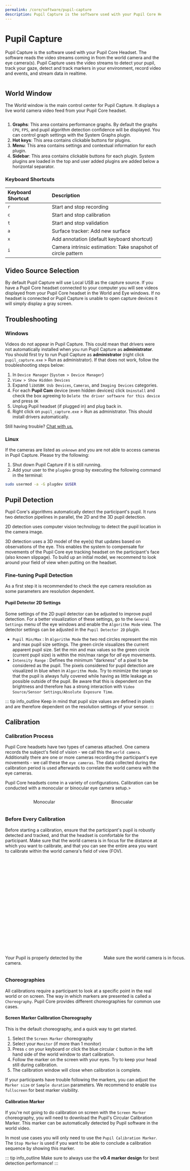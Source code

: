 ```yaml
---
permalink: /core/software/pupil-capture
description: Pupil Capture is the software used with your Pupil Core Headset. Using video streams to detect your pupil, track your gaze, and stream data in realtime.
---
```


# Pupil Capture
Pupil Capture is the software used with your Pupil Core Headset. The software reads the video streams coming in from the world camera and the eye camera(s). Pupil Capture uses the video streams to detect your pupil, track your gaze, detect and track markers in your environment, record video and events, and stream data in realtime.

<div class="pb-4">
  <v-img :src="require('../../media/core/icons/pc.png')" style="display:flex;margin:0 auto;width:100px;"></v-img>
</div>

## World Window
The World window is the main control center for Pupil Capture. It displays a live world camera video feed from your Pupil Core headset.

<div class="pb-4">
  <v-img :src="require('../../media/core/imgs/capture-callout.jpg')" style="display:flex;margin:0 auto;"></v-img>
</div>

1. **Graphs**: This area contains performance graphs. By default the graphs `CPU`, `FPS`, and pupil algorithm detection confidence will be displayed. You can control graph settings with the System Graphs plugin.
1. **Hot keys**: This area contains clickable buttons for plugins.
1. **Menu**: This area contains settings and contextual information for each plugin.
1. **Sidebar**: This area contains clickable buttons for each plugin. System plugins are loaded in the top and user added plugins are added below a horizontal separator.

### Keyboard Shortcuts

| Keyboard Shortcut   | Description                                                  |
|:--------------------|:-------------------------------------------------------------|
| `r`                 | Start and stop recording                                     |
| `c`                 | Start and stop calibration                                   |
| `t`                 | Start and stop validation                                    |
| `a`                 | Surface tracker: Add new surface                             |
| `x`                 | Add annotation (default keyboard shortcut)                   |
| `i`                 | Camera intrinsic estimation: Take snapshot of circle pattern |

## Video Source Selection
By default Pupil Capture will use Local USB as the capture source.
If you have a Pupil Core headset connected to your computer you will see videos displayed from your Pupil Core headset in the World and Eye windows.
If no headset is connected or Pupil Capture is unable to open capture devices it will simply display a gray screen.

<!-- TODO: Replace with new visualization
<video width="100%" controls class="mb-5">
  <source src="../../media/core/videos/backend-manager.mp4" type="video/mp4">
</video>
-->


## Troubleshooting

### Windows

Videos do not appear in Pupil Capture. This could mean that drivers were not automatically installed when you run Pupil Capture as **administrator**. You should first try to run Pupil Capture as **administrator** (right click `pupil_capture.exe` > Run as administrator). If that does not work, follow the troubleshooting steps below:

1. In `Device Manager` (`System > Device Manager`)
1. `View > Show Hidden Devices`
1. Expand `libUSBK Usb Devices`, `Cameras`, and `Imaging Devices` categories.
1. For each **Pupil Cam** device (even hidden devices) click `Uninstall` and check the box agreeing to `Delete the driver software for this device` and press `OK`
1. Unplug Pupil headset (if plugged in) and plug back in.
1. Right click on `pupil_capture.exe` > Run as administrator. This should install drivers automatically.

Still having trouble? [Chat with us.](https://pupil-labs.com/chat "Pupil Labs chat on DiscordApp")

### Linux

If the cameras are listed as `unknown` and you are not able to access cameras in Pupil Capture. Please try the following:
1. Shut down Pupil Capture if it is still running.
1. Add your user to the `plugdev` group by executing the following command in the terminal:
```sh
sudo usermod -a -G plugdev $USER
```

## Pupil Detection
Pupil Core's algorithms automatically detect the participant's pupil. It runs two detection pipelines in parallel, the 2D and the 3D pupil detection.

2D detection uses computer vision technology to detect the pupil location in the camera image.

3D detection uses a 3D model of the eye(s) that updates based on observations of the eye. This enables the system to compensate for movements of the Pupil Core eye tracking headset on the participant's face (also known slippage). To build up an initial model, we recommend to look around your field of view when putting on the headset.

<Videos :src="require(`../../media/core/videos/pd.mp4`)" />

### Fine-tuning Pupil Detection
As a first step it is recommended to check the eye camera resolution as some parameters are resolution dependent.

#### Pupil Detector 2D Settings

Some settings of the 2D pupil detector can be adjusted to improve pupil detection. For a better visualization of these settings, go to the `General Settings` menu of the eye windows and enable the `Algorithm Mode` view. The detector settings can be adjusted in the `Pupil Detector 2D` plugin.

* `Pupil Min/Max` : In `Algorithm Mode` the two red circles represent the min and max pupil size settings. The green circle visualizes the current apparent pupil size. Set the min and max values so the green circle (current pupil size) is within the min/max range for _all_ eye movements.
* `Intensity Range` : Defines the minimum "darkness" of a pixel to be considered as the pupil. The pixels considered for pupil detection are visualized in blue when in `Algorithm Mode`. Try to minimize the range so that the pupil is always fully covered while having as little leakage as possible outside of the pupil. Be aware that this is dependent on the brightness and therefore has a strong interaction with `Video Source/Sensor Settings/Absolute Exposure Time`.

::: tip
<v-icon large color="info">info_outline</v-icon>
Keep in mind that pupil size values are defined in pixels and are therefore dependent on the resolution settings of your sensor.
:::

## Calibration

### Calibration Process

Pupil Core headsets have two types of cameras attached. One camera records the subject's field of vision - we call this the `world camera`. Additionally there are one or more cameras recording the participant's eye movements - we call these the `eye cameras`. The data collected during the calibration period is used afterwards to correlate the world camera with the eye cameras.

<Videos :src="require(`../../media/core/videos/clb-hd.mp4`)" />

Pupil Core headsets come in a variety of configurations. Calibration can be conducted with a monocular or binocular eye camera setup.>

<Videos :src="require(`../../media/core/videos/clb-mobo.mp4`)" />

<div style="display:flex;" class="pb-4">
    <p style="flex-grow:1;display:flex;justify-content:center;">Monocular</p>
    <p style="flex-grow:1;display:flex;justify-content:center;">Binocualar</p>
</div>

### Before Every Calibration

Before starting a calibration, ensure that the participant's pupil is robustly detected and tracked, and that the headset is comfortable for the participant. Make sure that the world camera is in focus for the distance at which you want to calibrate, and that you can see the entire area you want to calibrate within the world camera's field of view (FOV).


<div style="display:flex;" class="pb-4">
    <div style="flex-grow:1;display:flex;flex-direction:column;align-items:center;" class="pa-2">
        <v-img :src="require('../../media/core/imgs/pupil-detect.jpg')" style="width:300px;height:300px;"></v-img>
        <p>Your Pupil is properly detected by the camera.</p>
    </div>
    <div style="flex-grow:1;display:flex;flex-direction:column;align-items:center;" class="pa-2">
        <v-img :src="require('../../media/core/imgs/focus.jpg')" style="width:300px;height:300px;"></v-img>
        <p>Make sure the world camera is in focus.</p>
    </div>
</div>

### Choreographies

All calibrations require a participant to look at a specific point in the real world or on screen. The way in which markers are presented is called a `Choreography`. Pupil Core provides different choreographies for common use cases.

#### Screen Marker Calibration Choreography
This is the default choreography, and a quick way to get started.

<Videos :src="require(`../../media/core/videos/clb-s.mp4`)" />

1. Select the `Screen Marker` choreography
2. Select your `Monitor` (if more than 1 monitor)
3. Press `c` on your keyboard or click the blue circular `C` button in the left hand side of the world window to start calibration.
4. Follow the marker on the screen with your eyes. Try to keep your head still during calibration.
5. The calibration window will close when calibration is complete.

If your participants have trouble following the markers, you can adjust the `Marker size` or `Sample duration` parameters.
We recommend to enable `Use fullscreen` for best marker visibility.

#### Calibration Marker

If you're not going to do calibration on screen with the `Screen Marker` choreography, you will need to download the Pupil's Circular Calibration Marker. This marker can be automatically detected by Pupil software in the world video.

In most use cases you will only need to use the `Pupil Calibration Marker`. The `Stop Marker` is used if you want to be able to conclude a calibration sequence by showing this marker.

::: tip
<v-icon large color="info">info_outline</v-icon>
Make sure to always use the **v0.4 marker design** for best detection performance!
:::

<div style="display:flex;" class="pb-4">
    <div style="flex-grow:1;display:flex;flex-direction:column;align-items:center;" class="pa-2">
        <v-img :src="require('../../media/core/imgs/v0.4_calib_marker_02.jpg')" style="width:300px;height:300px;"></v-img>
        <p>Pupil Calibration Marker v0.4</p>
    </div>
    <div style="flex-grow:1;display:flex;flex-direction:column;align-items:center;" class="pa-2">
        <v-img :src="require('../../media/core/imgs/v0.4_calib_marker_01.jpg')" style="width:300px;height:300px;"></v-img>
        <p>Pupil Calibration Stop Marker v0.4</p>
    </div>
</div>

<a :href="$withBase('/pdfs/v0.4_marker.pdf')" alt="Pupil Labs calibration marker v4.0" target="_blank" rel="noopener">Download Pupil Labs Calibration Marker v0.4</a> to print or display on smartphone/tablet screen.


#### Single Marker Calibration Choreography
Calibrate using a single marker, either with a printed (physical) markers or a digital marker displayed on screen. Gaze at the center of the marker and move your head in a spiral motion. You can also move your head in other patterns. This choreography enables you to quickly sample a wide range of gaze angles and cover a large range of your FOV.

1. Select `Single Marker` choreography
2. Press `c` on your keyboard or click the blue circular `C` button on the left hand side of the world window to start calibration.
3. Look at the center of the marker.
4. Slowly move your head while gazing at the center of the marker. We have found that a spiral pattern is an efficient way to cover a large area of the FOV.
5. Press the `C` button on your keyboard  or show the stop marker to stop calibrating.

::: tip
<v-icon large color="info">info_outline</v-icon>
This paper introduces and evaluates this type of single marker calibration - <code>CalibMe: Fast and Unsupervised Eye Tracker Calibration for Gaze-Based Pervasive Human-Computer Interaction</code>
:::

#### Natural Features Calibration Choreography
This choregraphy is used only in special situations.

<Videos :src="require(`../../media/core/videos/clb-natural.mp4`)" />


1. Select `Natural Features Calibration`
1. Press `c` on your keyboard or click the blue circular `C` button in the left hand side of the world window to start calibration.
1. Ask the subject (the person wearing the Pupil headset) to look a point within their field of vision. Note: pick a salient feature in the environment.
1. Click on that point in the world window.
1. Data will be sampled.
1. Repeat until you have covered the subject's field of view (generally about 9 points should suffice)
1. Press `c` on your keyboard or click the blue circular `C` button in the left hand side of the world window to stop calibration.


### Gaze Mapping and Accuracy

With the 2D Gaze Mapping, you should easily be able to achieve tracking accuracy within the physiological limits (sub 1 deg visual degrees). Using the 3D Gaze Mapping you should achieve 1.5-2.5 deg of accuracy.

* Any monocular calibration is accurate only at its depth level relative to the eye (parallax error).
* Any calibration is only accurate inside the field of view (in the world video) you have calibrated. For example: If during your calibration you only looked at markers or natural features (depending on your calibration choreography) that are in the left half, you will not have good accuracy in the right half.
* Calibration accuracy can be visualized with the `Accuracy Visualizer` plugin. If the `Accuracy Visualizer` plugin is loaded, it will display the residual between reference points and matching gaze positions that were recorded during calibration.
* Gaze Prediction Accuracy can be estimated with an accuracy test. Start the accuracy by running a normal calibration procedure but press the `T` button in the world window and **not** the `C` button. After completing the test, the plugin will display the error between reference points and matching gaze positions that were recorded during the accuracy test.

**Accuracy** is calculated as the average angular offset (distance) (in degrees of visual angle)
between fixation locations and the corresponding locations of the fixation targets.

**Precision** is calculated as the Root Mean Square (RMS) of the angular distance (in degrees of visual angle)
between successive samples during a fixation.

## Recording
<Videos :src="require(`../../media/core/videos/rec.mp4`)" />

Press `r` on your keyboard or press the circular `R` button on the left hand side of the world window to start recording. You will see red text with the elapsed time of recording next to the `R` button. To stop recording, press `r` on your keyboard or press the `R` button on screen.

You can change recording settings in the `Recorder` plugin menu. Set the folder where recordings are saved under `Path to recordings`. Set the recording name in `Recording session name`.

::: tip
Note - you must specify an existing folder, otherwise the `Path to recordings` will revert to the default path.
:::

### Recording files
If you open up a recording session folder you will see a collection of video(s) and data files. Take a look at [Recording format](/core/software/recording-format) for an overview.

## Plugins
Open the `Plugin Manager` menu on the right.

<div class="pb-4">
  <v-img :src="require('../../media/core/imgs//capture-plugin.jpg')" style="display:flex;margin:0 auto;width:100%;"></v-img>
</div>

It lists all available plugins.
Click the button next to the plugin's name to turn on or off the plugin.

### Third-party plugins
You can easily load third party plugins. Third party plugins will appear in the
Pupil Capture or Pupil Player plugin list. Copy the plugin to the plugins folder
within the `pupil_capture_settings` or `pupil_player_settings` folder.

### Fixation Detector
The online fixation detector classifies fixations based on the dispersion-duration principle. A fixation is visualized as a yellow circle around the gaze point that is shown in the Pupil Capture `world` window.

You can find more information in our [dedicated fixation detection section](/core/terminology/#fixations "Pupil Core terminology - fixations").

### Network plugins
Pupil Capture has a built-in data broadcast functionality. It is based on the network library [ZeroMQ](http://zeromq.org/)
and follows the [`PUB-SUB` pattern](http://zguide.zeromq.org/php:chapter1#Getting-the-Message-Out). Data is published with an affiliated topic.
Clients need to subscribe to their topic of interest to receive the respective data. To reduce network traffic, only data
with at least one subscription is transferred.

#### Network API plugin
The `Network API` plugin provides a high level interface to control Pupil Capture over the network (e.g. start/stop a recording). It also functions as the entry point to the broadcast infrastructure.

<Videos :src="require(`../../media/core/videos/pr.mp4`)" />

The section `Pupil Remote` allows you to specify the network interface. By default, Pupil will listen on the primary network interface. You can specify a custom port, or even choose a different interface.

::: tip
<v-icon large color="info">info_outline</v-icon>
See the developer documentation on how to access Pupil Remote from your own application.
:::

The `Network API` plugin also broadcasts video frames from the world and eye cameras. You can change the image format in the `Frame Publisher` section.

For a demonstration of how to receive and decode world frames, please take a look at the `recv_world_video_frames` helper scripts in [the pupil-helpers repository](https://github.com/pupil-labs/pupil-helpers/tree/47ce5d4f99488492a4481a629fc7325c6107fbb6/python).

#### Pupil Groups
`Pupil Groups` can help you to collect data from different devices and control an experiment with multiple actors (data generators and sensors) or use more than one Pupil device simultaneously:

* Load the `Pupil Groups` plugin from the `General` sub-menu in the GUI.
* Once the plugin is active it will show all other local network Pupil Group nodes in the GUI
* Furthermore, actions like starting and stopping a recording on one device will be mirrored instantly on all other devices.

::: tip
<v-icon large color="info">info_outline</v-icon>
For this to work your network needs to allow `UDP` transport. If the nodes do not find each other, create a local wifi network and use that instead.
:::

::: tip
<v-icon large color="info">info_outline</v-icon>
Pupil Groups can easily be integrated in your own app or device.
Take a look at <a href="/developer/core/network-api/#pupil-groups">the developer docs</a> to get started.
:::

#### Pupil Time Sync
If you want to record data from multiple sensors (e.g. multiple Pupil Capture instances)
with different sampling rates it is important to synchronize the clock of each sensor.
You will not be able to reliably correlate the data without the synchronization.

The [Pupil Time Sync protocol](https://github.com/pupil-labs/pupil/blob/0fbccd412a9e0ff553eb91727dd0da54d33e9637/pupil_src/shared_modules/time_sync_spec.md)
defines how multiple nodes can find a common clock master and synchronize their time with it.

The Pupil Time Sync plugin is able to act as clock master as well as clock follower.
This means that each Pupil Capture instance can act as a clock reference for others
as well as changing its own clock such that it is synchronized with another reference
clock.

Pupil Time Sync nodes only synchronize time within their respective group. Be aware
that each node has to implement the same protocol version to be able to talk to
each other.

::: tip
<v-icon large color="info">info_outline</v-icon>
See the <a href="https://github.com/pupil-labs/pupil-helpers/tree/62ea54001fd051528bf24537bbd4f5f89e3391e8/network_time_sync">pupil-helpers</a> for example Python implementations.
:::

::: tip
<v-icon large color="info">info_outline</v-icon>
For this to work your network needs to allow `UDP` transport. If the nodes do not find each other, create a local wifi network and use that instead.
:::

#### Remote Recorder

::: warning
<v-icon large color="warning">error_outline</v-icon>
Depreciation warning: Pupil Mobile app is no longer maintained.
:::

The [Pupil Mobile app](https://github.com/pupil-labs/pupil-mobile-app) can be controlled via Pupil Capture when connected. This includes changing camera and streaming
settings. The `Remote Recorder` plugin extends this list with the possibility
to start and stop recording on the Android device.

### Surface Tracking
The `Surface Tracker` plugin allows you to define planar surfaces within your environment to track areas of interest (AOI). Surfaces are defined with [Apriltag Markers](https://april.eecs.umich.edu/software/apriltag.html).

::: tip
<v-icon large color="info">info_outline</v-icon>
The legacy surface tracker used simple square markers, which are less robust to detect.
For all new projects we strongly recommend using Apriltags.
You can find more information on the legacy markers below.
:::

#### Markers
There are many different Apriltag types, currently we support 7 families listed below. You can click on the links to download the individual markers from the [AprilTags repository](https://github.com/AprilRobotics/apriltag-imgs/tree/master/ "April Tags Github Repository"). For your convenience we have also prepared some tags from the **tag36h11** family in the two images below.

Additionally, we created a PDF with one page per tag for all 587 tags from the **tag36h11** family here: [tag36h11_full.pdf](https://github.com/pupil-labs/pupil-helpers/blob/master/markers_stickersheet/tag36h11_full.pdf?raw=True).
You can use this to print custom marker sheets by printing multiple pages per sheet.

::: warning
<v-icon large color="warning">error_outline</v-icon>
Note that the markers require a white border around them for robust detection. In our experience, this should be at least equal to the width of the smallest white square/rectangle shown in the Marker. Please ensure you include a sufficient border around when displaying markers on screen or printing the markers.
:::

If you want to generate your own marker sheets or similar PDFs of other families, you can find more information in the [the pupil-helpers repository](https://github.com/pupil-labs/pupil-helpers/tree/master/markers_stickersheet).

Supported Apriltag families:

* [tag25h9](https://github.com/AprilRobotics/apriltag-imgs/tree/master/tag25h9)
* [**tag36h11 (default)**](https://github.com/AprilRobotics/apriltag-imgs/tree/master/tag36h11)
* [tagCircle21h7](https://github.com/AprilRobotics/apriltag-imgs/tree/master/tagCircle21h7)
* [tagCircle49h12](https://github.com/AprilRobotics/apriltag-imgs/tree/master/tagCircle49h12)
* [tagCustom48h12](https://github.com/AprilRobotics/apriltag-imgs/tree/master/tagCustom48h12)
* [tagStandard41h12](https://github.com/AprilRobotics/apriltag-imgs/tree/master/tagStandard41h12)
* [tagStandard52h13](https://github.com/AprilRobotics/apriltag-imgs/tree/master/tagStandard52h13)

Apriltags ready to use:

<div style="display:flex;" class="pb-4">
    <div style="flex-grow:1;display:flex;flex-direction:column;align-items:center;" class="pa-2">
        <v-img :src="require('../../media/shared/imgs/apriltags_tag36h11_0-23.jpg')" style="padding-bottom:16px;width:60%;"></v-img>
        <p>Apriltags tag36h11 0-23</p>
    </div>
    <div style="flex-grow:1;display:flex;flex-direction:column;align-items:center;" class="pa-2">
        <v-img :src="require('../../media/shared/imgs/apriltags_tag36h11_24-47.jpg')" style="padding-bottom:16px;width:60%;"></v-img>
        <p>Apriltags tag36h11 24-47</p>
    </div>
</div>


Markers can be printed on paper, stickers, or displayed on a screen.


#### Preparing your Environment
A surface can be based on one or more markers.
The markers need to be placed in close proximity or within your desired AOI.
If your AOI is for example a computer monitor, you could display your markers in the corners of the screen or place them somewhere on the bezel.
If your AOI is a magazine page, you could place the markers in the corners of the page, or anywhere else on the page where they are not occluding the content.
When placing your markers please follow the guidelines:

*   All markers of a surface need to lie within the same two dimensional plane.
*   An individual marker can be part of multiple surfaces.
*   The used markers need to be unique, i.e. you may not use multiple instances of the same marker in your environment.
*   Using more markers to define a surface yields greater robustness in the tracking of that surface.
*   Surfaces defined with more than 2 markers are detected even if some markers lie outside of the camera image or are obscured.


#### Defining a Surface
Surfaces can be defined with Pupil Capture in real-time, or post-hoc with Pupil Player.
In both cases the necessary steps are as follows:

<Videos :src="require(`../../media/core/videos/srf-tracking.mp4`)" />

*   Prepare your environment as described above.
*   Turn on the `Surface Tracker` plugin .
*   Make sure the camera is pointing at your AOI and the markers are well detected.
    In the post-hoc case (using Pupil Player) seek to a frame that contains a good view of your desired AOI.
*   Add a new surface by clicking the `Add surface` button.
*   Give your surface a name.
*   Click the `edit surface` button and move the corners of your surface into the desired position.
    In the real-time case (using Pupil Capture) this is much easier if you freeze the video by clicking the `Freeze Scene` button.
*   If markers have been erroneously added or left out, click the `add/remove markers` button and afterwards onto the according marker to add/remove them from your surface.


#### Reusing Surface Definitions
Your surfaces are automatically saved in a file called `surface_definitions` in the `pupil_capture_settings` directory.

If you restart Pupil Capture or the Surface Tracker plugin, your surface definitions from previous sessions will be loaded.

The `surface_definitions` file is copied into each recording folder as well, so you will have access to your surface definitions in Pupil Player.
You can copy & paste this file to move definitions from one session or recording to another.


#### Gaze Heatmaps for Surfaces
You can display gaze heatmaps for each surface by enabling `Show Heatmap` in the `Surface Tracker` menu.
Two heatmap modes are supported:
* `Gaze within each surface`: Visualizes the distribution of gaze points that lie within each surface.
* `Gaze across different surfaces`: Color codes the surfaces to visualize the amount of time spend gazing on each surface in relation to other surfaces.
Red color represents a lot of gaze points or time spent. Blue color represents few gaze points or little time spent.

The smoothness of the heatmap in `Gaze within each surface` mode can be set using the `Heatmap Smoothness` slider, which will effectively change the bin size of the underlying histogram.
In the online case the heatmap is computed over the most recent data.
The exact time window to consider can be set using the `Gaze History Length` field.

#### Performance Settings
The detector for Apriltag Markers offers two parameters `Use high resolution` and `Sharpen image` that are turned on by default. If you are experiencing high CPU load you can try turning off those settings. This will result in less CPU load but also decreases the detection rate.

#### Further Functionality
* You can click the `Open Surface in Window` button to open a view of the surface in a separate window. Gaze positions on the surface will be visualized in this window in real-time.
* Streaming Surfaces with Pupil Capture - Detected surfaces as well as gaze positions relative to the surface are broadcast under the `surface` topic. Check out [this video](http://youtu.be/qHmfMxGST7A) for a demonstration.
* Surface Metrics with Pupil Player - if you have defined surfaces, you can generate surface visibility reports or gaze count per surface.

#### Legacy Markers
The legacy surface system used simple square markers, which are less robust to detect.
For all new projects we strongly recommend using Apriltags!



### Blink Detector
The online blink detector classifies [blinks](/core/terminology/#blinks) according to onset and offset thresholds 
associated with [2D pupil confidence](/core/terminology/#confidence). See the 
[Blink Detector documentation](/core/software/pupil-player/#blink-detector) for more information.

Read more about accessing blink detection results in real-time in the [developer documentation](/developer/core/network-api/#blink-messages).

### Annotations
The `Annotation Capture` plugin allows you to mark timestamps with a label -- sometimes
referred to as triggers. These labels can be created by pressing their respective hotkey
or by sending a message with the topic `annotation`. This is useful to mark external
events (e.g. "start of condition A") within the Pupil recording. The `Annotation Player`
plugin is able to correlate and [export these events](/core/software/pupil-player/#annotation-export)
as well as add new ones.

You can also create [remote annotation](/developer/core/network-api/#remote-annotations)
events programmatically and send them to Pupil Capture via the
[Pupil Core Network API](/developer/core/network-api).

### Camera Intrinsics Estimation
This plugin is used to calculate [camera intrinsics](/core/terminology/#camera-intrinsics), which will enable one to correct camera distortion. Pupil Capture has built in, default camera intrinsics models for the high speed world camera and the high resolution world camera. You can re-calibrate your camera and/or calibrate a camera that is not supplied by Pupil Labs by running this calibration routine. We support two different distortion models, radial distortion and fisheye distortion. For cameras with a FOV of 100 degrees or greater (like e.g. the high speed world camera) the fisheye distortion model usually performs better, for cameras with a smaller FOV (e.g. the high resolution world camera) we recommend the radial distortion model.

1. Select `Camera Intrinsics Estimation`
2. Click on 'show pattern' to display the pattern
3. Resize the pattern to fill the screen
4. Hold your Pupil headset and aim it at the pattern.
5. With the world window in focus, press `i` on your keyboard or the circular `I` button in the world windows to detect and capture a pattern.
6. Data will be sampled and displayed on the screen as a border of the calibrated pattern. (Note - make sure to move your headset at different angles and try to cover the entire FOV of the world camera for best possible calibration results)
7. Repeat until you have captured 10 patterns.
8. Click on `show undistorted image` to display the results of camera intrinsic estimation. This will display an undistorted view of your scene. If well calibrated, parallel lines in the real world will appear as parallel lines in the undistorted view.

Note that in some rare cases the processing of the recorded patterns can fail, which would lead to a warning message in the world window. In this case just repeat the above process from step 6 and try to get a better coverage of the entire FOV of the camera.

:::tip
If you are having trouble estimating camera intrinsics, [Chat with us.](https://pupil-labs.com/chat "Pupil Labs chat on DiscordApp")
:::

#### Camera Intrinsics Persistancy

Newly estimated camera intrinsics are saved to the Pupil Capture session settings folder:
- From bundle: `Home directory -> pupil_capture_settings`
- From source: `repository directory -> capture_settings`
Specifically, the intrinsics are saved to a file with the name pattern `<camera name>.intrinsics` which includes the relevant intrinsics for each calibrated resolution. See the [developer docs](/developer/core/recording-format/#other-files) on how to read these files manually.

Pupil Capture provides [prerecorded intrinsics](https://github.com/pupil-labs/pupil/blob/master/pupil_src/shared_modules/camera_models.py#L26-L152) for the following cameras:

| Camera name           | Resolutions                              | Notes                                                     |
| :---                  | :---:                                    | :---                                                      |
| Pupil Cam1 ID2        | `640x480`<br/>`1280x720`<br/>`1920x1080` | Pupil Core high-speed scene camera                        |
| Pupil Cam2 ID0/1      | `192x192`<br/>`400x400`                  | Core headset eye camera;<br/>max. 200 Hz sampling rate    |
| Pupil Cam3 ID0/1      | `192x192`<br/>`400x400`                  | HTC Vive add-on eye camera;<br/>max. 200 Hz sampling rate |
| Logitech Webcam C930e | `640x480`<br/>`1280x720`<br/>`1920x1080` | Pupil Core high-definition scene camera (discontinued)    |
| Pupil Cam1 ID0/1      | `320x240`<br/>`640x480`                  | eye camera (discontinued);<br/>max. 120 Hz sampling rate  | 

When a recording is started in Pupil Capture, the application saves the active camera intrinsics to the `world.intrinsics`, `eye0.intrinsics`, and `eye1.intrinsics` files within the recording.

#### Camera Intrinsics Selection

Pupil Capture selects the active camera intrinsics following these priorities:
1. Active camera name and resolution match a **custom** intrinsics estimation.
1. Active camera name and resolution match a **prerecorded** intrinsics estimation.
1. Fallback to a "dummy calibration" ([pinhole camera model without distortion, focal length 1000px](https://github.com/pupil-labs/pupil/blob/master/pupil_src/shared_modules/camera_models.py#L659-L664)).

Pupil Player follows the same priorities as Pupil Capture but expects the custom intrinsics to be present within the recording under the `<video file name>.intrinsics` file name pattern, e.g. `world.intrinsics`.

#### Camera field of view (FOV)

Based on the estimated intrinsics, one can calculate the camera's field of view (FOV).

**Field of view in degrees:**
| Camera name                                | Resolution  | Horizontal | Vertical | Diagonal |
| :---                                       | :---:       | :---:      | :---:    | :---:    |
| Pupil Cam1 ID2 (default – wide-angle lens) | `1920x1080` | 155°       | 85°      | ---      |
|                                            | `1280x720`  | 103°       | 54°      | 122°     |
|                                            | `640x480`   | 103°       | 73°      | 134°     |
| Pupil Cam1 ID2 (narrow-angle lens)         | `1920x1080` | 88°        | 54°      | 106°     |
|                                            | `1280x720`  | 63°        | 37°      | 70°      |
|                                            | `640x480`   | 42°        | 32°      | 51°      |
| Pupil Cam2 ID0/1                           | `400x400`   | 39°        | 39°      | 53°      |
|                                            | `192x192`   | 37°        | 37°      | 51°      |
| Pupil Cam3 ID0/1                           | `400x400`   | 71°        | 71°      | 91°      |
|                                            | `192x192`   | 69°        | 69°      | 88°      |
| Logitech Webcam C930e (discontinued)       | `1920x1080` | 82°        | 53°      | 91°      |
|                                            | `1280x720`  | 80°        | 51°      | 89°      |
|                                            | `640x480`   | 64°        | 52°      | 77°      |
| Pupil Cam1 ID0/1 (discontinued)            | `640x480`   | 51°        | 39°      | 62°      |
|                                            | `320x240`   | 51°        | 39°      | 61°      |
